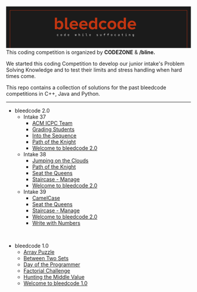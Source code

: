 ![logo](./Logo.png)
This coding competition is organized by **CODEZONE** & **/bline.**

We started this coding Competition to develop our junior intake's Problem Solving Knowledge and to test their limits and stress handling when hard times come.

This repo contains a collection of solutions for the past bleedcode competitions in C++, Java and Python.

---
* bleedcode 2.0
    * Intake 37
        * [ACM ICPC Team](./bleedcode%202.0/Intake%2037/ACM%20ICPC%20Team/)
        * [Grading Students](./bleedcode%202.0/Intake%2037/Grading%20Students/)
        * [Into the Sequence](./bleedcode%202.0/Intake%2037/Into%20the%20Sequence/)
        * [Path of the Knight](./bleedcode%202.0/Intake%2037/Path%20of%20the%20Knight/)
        * [Welcome to bleedcode 2.0](./bleedcode%202.0/Intake%2037/Welcome%20to%20bleedcode%202.0/)
    * Intake 38
        * [Jumping on the Clouds](./bleedcode%202.0/Intake%2038/Jumping%20on%20the%20Clouds/)
        * [Path of the Knight](./bleedcode%202.0/Intake%2038/Path%20of%20the%20Knight/)
        * [Seat the Queens](./bleedcode%202.0/Intake%2038/Seat%20the%20Queens/)
        * [Staircase - Manage](./bleedcode%202.0/Intake%2038/Staircase%20-%20Manage/)
        * [Welcome to bleedcode 2.0](./bleedcode%202.0/Intake%2038/Welcome%20to%20bleedcode%202.0/)
    * Intake 39
        * [CamelCase](./bleedcode%202.0/Intake%2039/CamelCase/)
        * [Seat the Queens](./bleedcode%202.0/Intake%2039/Seat%20the%20Queens/)
        * [Staircase - Manage](./bleedcode%202.0/Intake%2039/Staircase%20-%20Manage/)
        * [Welcome to bleedcode 2.0](./bleedcode%202.0/Intake%2039/Welcome%20to%20bleedcode%202.0/)
        * [Write with Numbers](./bleedcode%202.0/Intake%2039/Write%20with%20Numbers/)
<br>

* bleedcode 1.0
    * [Array Puzzle](./bleedcode%201.0/Array%20Puzzle/)
    * [Between Two Sets](./bleedcode%201.0/Between%20Two%20Sets/)
    * [Day of the Programmer](./bleedcode%201.0/Day%20of%20the%20Programmer/)
    * [Factorial Challenge](./bleedcode%201.0/Factorial%20Challenge/)
    * [Hunting the Middle Value](./bleedcode%201.0/Hunting%20the%20Middle%20Value.java/)
    * [Welcome to bleedcode 1.0](./bleedcode%201.0/Welcome%20to%20BleedCode%201.0/)